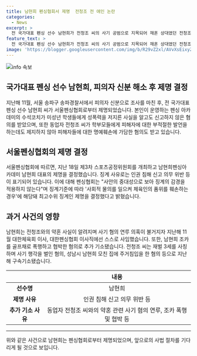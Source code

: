 ```yaml
---
title: 남현희 펜싱협회서 제명  전청조 전 애인 논란
categories:
  - News
excerpt: >
  전 국가대표 펜싱 선수 남현희가 전청조 씨의 사기 공범으로 지목되어 재혼 상대였던 전청조 씨에게 고소를 당한 사건을 통해 펜싱협회에서 제명당하게 되었다. 이는 본인이 운영하는 펜싱 아카데미의 수석코치가 미성년 학생들에게 성폭력을 저지른 사실을 알고도 신고하지 않은 혐의와 관련이 있다. 또한 과거에는 전청조가 학부모들에게 피해자에 대한 부적절한 발언을 하는 것을 지지하지 않아 피해자들에 대한 명예훼손에 가담한 혐의도 받고 있음을 알 수 있다.
feature_text: >
  전 국가대표 펜싱 선수 남현희가 전청조 씨의 사기 공범으로 지목되어 재혼 상대였던 전청조 씨에게 고소를 당한 사건을 통해 펜싱협회에서 제명당하게 되었다. 이는 본인이 운영하는 펜싱 아카데미의 수석코치가 미성년 학생들에게 성폭력을 저지른 사실을 알고도 신고하지 않은 혐의와 관련이 있다. 또한 과거에는 전청조가 학부모들에게 피해자에 대한 부적절한 발언을 하는 것을 지지하지 않아 피해자들에 대한 명예훼손에 가담한 혐의도 받고 있음을 알 수 있다.
image: 'https://blogger.googleusercontent.com/img/b/R29vZ2xl/AVvXsEixyZcFfHzMRdzZMjFBmAUKJYCLCGyLL1o632UiGVXcaFdKo_bkvkuCioo0uUKlGfBVcT3P84aROyZIXSBEx3Aw5nCQ3pTgDom1WDC4m8eifvWiAmWEEVb4x6G_l8C0QH225ldMjyaFvpxGEBGNO37VmDTDMHGhJPq73UglMfDca1-0aw/s1600/blogspot.png'
---
```


<p><img src="https://blogger.googleusercontent.com/img/b/R29vZ2xl/AVvXsEixyZcFfHzMRdzZMjFBmAUKJYCLCGyLL1o632UiGVXcaFdKo_bkvkuCioo0uUKlGfBVcT3P84aROyZIXSBEx3Aw5nCQ3pTgDom1WDC4m8eifvWiAmWEEVb4x6G_l8C0QH225ldMjyaFvpxGEBGNO37VmDTDMHGhJPq73UglMfDca1-0aw/s1600/blogspot.png" alt="info 속보" /></p>

<h2 data-ke-size="size26">국가대표 펜싱 선수 남현희, 피의자 신분 해소 후 제명 결정</h2>

<p data-ke-size="size16">지난해 11월, 서울 송파구 송파경찰서에서 피의자 신분으로 조사를 마친 후, 전 국가대표 펜싱 선수 남현희 씨가 서울펜싱협회로부터 제명되었습니다. 본인이 운영하는 펜싱 아카데미의 수석코치가 미성년 학생들에게 성폭력을 저지른 사실을 알고도 신고하지 않은 혐의를 받았으며, 또한 동업자 전청조 씨가 학부모들에게 피해자에 대한 부적절한 발언을 하는데도 제지하지 않아 피해자들에 대한 명예훼손에 가담한 혐의도 받고 있습니다.</p>

<h2 data-ke-size="size22">서울펜싱협회의 제명 결정</h2>

<p data-ke-size="size16">서울펜싱협회에 따르면, 지난 18일 제3차 스포츠공정위원회를 개최하고 남현희펜싱아카데미 남현희 대표의 제명을 결정했습니다. 징계 사유로는 인권 침해 신고 의무 위반 등이 표기되어 있습니다. 이에 대해 펜싱협회는 "사안의 중대성으로 보아 징계의 감경을 적용하지 않는다"며 징계기준에 따라 '사회적 물의를 일으켜 체육인의 품위를 훼손하는 경우'에 해당돼 최고수위 징계인 제명을 결정했다고 밝혔습니다.</p>

<h2 data-ke-size="size22">과거 사건의 영향</h2>

<p data-ke-size="size16">남현희는 전청조와의 약혼 사실이 알려지며 사기 혐의 연루 의혹이 불거지자 지난해 11월 대한체육회 이사, 대한펜싱협회 이사직에선 스스로 사임했습니다. 또한, 남현희 조카를 골프채로 폭행하고 협박한 혐의로 추가 기소됐습니다. 전청조 씨는 재벌 3세를 사칭하며 사기 행각을 벌인 혐의, 성남시 남현희 모친 집에 주거침입을 한 혐의 등으로 지난해 구속기소됐습니다.</p>

<table>
   <colgroup>
      <col style="width: 20%" />
      <col style="width: 80%" />
   </colgroup>
   <thead>
      <tr>
         <th style="text-align: center;"></th>
         <th style="text-align: center;">내용</th>
      </tr>
   </thead>
   <tbody>
      <tr>
         <td style="text-align: center;"><b>선수명</b></td>
         <td style="text-align: center;">남현희</td>
      </tr>
      <tr>
         <td style="text-align: center;"><b>제명 사유</b></td>
         <td style="text-align: center;">인권 침해 신고 의무 위반 등</td>
      </tr>
      <tr>
         <td style="text-align: center;"><b>추가 기소 사유</b></td>
         <td style="text-align: center;">동업자 전청조 씨와의 약혼 관련 사기 혐의 연루, 조카 폭행 및 협박 등</td>
      </tr>
   </tbody>
</table>

<hr>

<p data-ke-size="size16">위와 같은 사건으로 남현희는 펜싱협회로부터 제명되었으며, 앞으로의 사법 절차를 기다리게 될 것으로 보입니다.</p>

